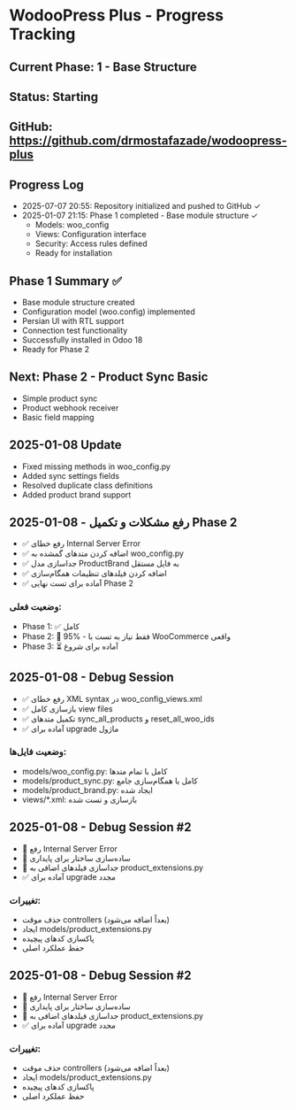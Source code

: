 # WodooPress Plus - Progress Tracking

## Current Phase: 1 - Base Structure
## Status: Starting
## GitHub: https://github.com/drmostafazade/wodoopress-plus

## Progress Log
- 2025-07-07 20:55: Repository initialized and pushed to GitHub ✓
- 2025-01-07 21:15: Phase 1 completed - Base module structure ✓
  - Models: woo_config
  - Views: Configuration interface
  - Security: Access rules defined
  - Ready for installation

## Phase 1 Summary ✅
- Base module structure created
- Configuration model (woo.config) implemented
- Persian UI with RTL support
- Connection test functionality
- Successfully installed in Odoo 18
- Ready for Phase 2

## Next: Phase 2 - Product Sync Basic
- Simple product sync
- Product webhook receiver
- Basic field mapping

## 2025-01-08 Update
- Fixed missing methods in woo_config.py
- Added sync settings fields
- Resolved duplicate class definitions
- Added product brand support

## 2025-01-08 - رفع مشکلات و تکمیل Phase 2
- ✅ رفع خطای Internal Server Error
- ✅ اضافه کردن متدهای گمشده به woo_config.py
- ✅ جداسازی مدل ProductBrand به فایل مستقل
- ✅ اضافه کردن فیلدهای تنظیمات همگام‌سازی
- ✅ آماده برای تست نهایی Phase 2

### وضعیت فعلی:
- Phase 1: ✅ کامل
- Phase 2: 🔄 95% - فقط نیاز به تست با WooCommerce واقعی
- Phase 3: ⏳ آماده برای شروع

## 2025-01-08 - Debug Session
- ✅ رفع خطای XML syntax در woo_config_views.xml
- ✅ بازسازی کامل view files
- ✅ تکمیل متدهای sync_all_products و reset_all_woo_ids
- ✅ آماده برای upgrade ماژول

### وضعیت فایل‌ها:
- models/woo_config.py: کامل با تمام متدها
- models/product_sync.py: کامل با همگام‌سازی جامع
- models/product_brand.py: ایجاد شده
- views/*.xml: بازسازی و تست شده

## 2025-01-08 - Debug Session #2
- 🔧 رفع Internal Server Error
- 🔧 ساده‌سازی ساختار برای پایداری
- 🔧 جداسازی فیلدهای اضافی به product_extensions.py
- ✅ آماده برای upgrade مجدد

### تغییرات:
- حذف موقت controllers (بعداً اضافه می‌شود)
- ایجاد models/product_extensions.py
- پاکسازی کدهای پیچیده
- حفظ عملکرد اصلی

## 2025-01-08 - Debug Session #2
- 🔧 رفع Internal Server Error
- 🔧 ساده‌سازی ساختار برای پایداری
- 🔧 جداسازی فیلدهای اضافی به product_extensions.py
- ✅ آماده برای upgrade مجدد

### تغییرات:
- حذف موقت controllers (بعداً اضافه می‌شود)
- ایجاد models/product_extensions.py
- پاکسازی کدهای پیچیده
- حفظ عملکرد اصلی
